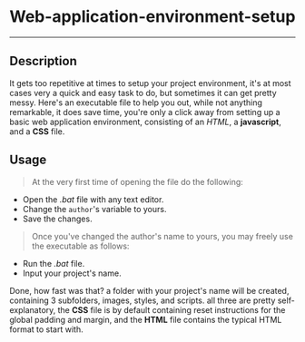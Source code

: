 # Web-application-environment-setup
---

## Description
It gets too repetitive at times to setup your project environment, it's at most cases very a quick and easy task to do, but sometimes it can get pretty messy. Here's an executable file to help you out, while not anything remarkable, it does save time, you're only a click away from setting up a basic web application environment, consisting of an *HTML*, a **javascript**, and a **CSS** file.

## Usage
> At the very first time of opening the file do the following:
- Open the *.bat* file with any text editor.
- Change the `author`'s variable to yours.
- Save the changes.

> Once you've changed the author's name to yours, you may freely use the executable as follows:
- Run the *.bat* file.
- Input your project's name.

Done, how fast was that? a folder with your project's name will be created, containing 3 subfolders, images, styles, and scripts. all three are pretty self-explanatory, the **CSS** file is by default containing reset instructions for the global padding and margin, and the **HTML** file contains the typical HTML format to start with.
